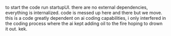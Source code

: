 to start the code run startupUI. there are no external dependencies, everything is internalized. code is messed up here and there but we move. this is a code greatly dependent on ai coding capabilities, i only interfered in the coding process where the ai kept adding oil to the fire hoping to drown it out. kek.
